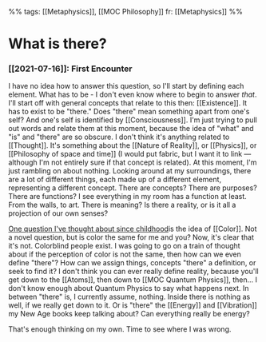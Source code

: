 %%
tags: [[Metaphysics]], [[MOC Philosophy]]
fr: [[Metaphysics]]
%%

# What is there?
### [[2021-07-16]]: First Encounter
I have no idea how to answer this question, so I'll start by defining each element. 
	What has to be - 
I don't even know where to begin to answer *that*. I'll start off with general concepts that relate to this then: [[Existence]]. It has to exist to be "there." Does "there" mean something apart from one's self? And one's self is identified by [[Consciousness]]. I'm just trying to pull out words and relate them at this moment, because the idea of "what" and "is" and "there" are so obscure. I don't think it's anything related to [[Thought]]. It's something about the [[Nature of Reality]], or [[Physics]], or [[Philosophy of space and time]] (I would put fabric, but I want it to link — although I'm not entirely sure if that concept is related). At this moment, I'm just rambling on about nothing. 
Looking around at my surroundings, there are a lot of different things, each made up of a different element, representing a different concept. There are concepts? There are purposes? There are functions? I see everything in my room has a function at least. From the walls, to art. There is meaning? Is there a reality, or is it all a projection of our own senses? 

[One question I've thought about since childhood](https://www.livescience.com/21275-color-red-blue-scientists.html)is the idea of [[Color]]. Not a novel question, but is color the same for me and you? Now, it's clear that it's not. Colorblind people exist.
I was going to go on a train of thought about if the perception of color is not the same, then how can we even define "there"? How can we assign things, concepts "there" a definition, or seek to find it? I don't think you can ever really define reality, because you'll get down to the [[Atoms]], then down to [[MOC Quantum Physics]], then... I don't know enough about Quantum Physics to say what happens next. In between "there" is, I currently assume, nothing. Inside there is nothing as well, if we really get down to it. Or is "there" the [[Energy]] and [[Vibration]] my New Age books keep talking about? Can everything really be energy? 

That's enough thinking on my own. Time to see where I was wrong. 
